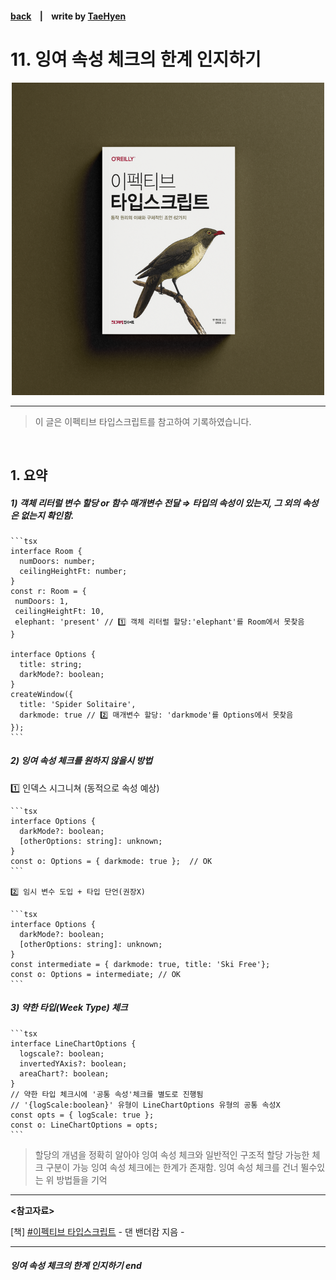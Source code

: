 #### [back](../../../README.md) &nbsp;&nbsp; | &nbsp;&nbsp; write by [TaeHyen](taeHyen)

# 11. 잉여 속성 체크의 한계 인지하기

<p align="center" style="width:500px; margin: 0 auto">
    <img src="../../image/main.png">
</p>

---

> 이 글은 이펙티브 타입스크립트를 참고하여 기록하였습니다.

<br>

## 1. 요약

##### 1) 객체 리터럴 변수 할당 or 함수 매개변수 전달 ⇒ 타입의 속성이 있는지, 그 외의 속성은 없는지 확인함.

    ```tsx
    interface Room {
      numDoors: number;
      ceilingHeightFt: number;
    }
    const r: Room = {
     numDoors: 1,
     ceilingHeightFt: 10,
     elephant: 'present' // 1️⃣ 객체 리터럴 할당:'elephant'를 Room에서 못찾음
    }
    
    interface Options {
      title: string;
      darkMode?: boolean;
    }
    createWindow({
      title: 'Spider Solitaire',
      darkmode: true // 2️⃣ 매개변수 할당: 'darkmode'를 Options에서 못찾음
    });
    ```

##### 2) 잉여 속성 체크를 원하지 않을시 방법

1️⃣ 인덱스 시그니쳐 (동적으로 속성 예상)

    ```tsx
    interface Options {
      darkMode?: boolean;
      [otherOptions: string]: unknown;
    }
    const o: Options = { darkmode: true };  // OK
    ```

    2️⃣ 임시 변수 도입 + 타입 단언(권장X)

    ```tsx
    interface Options {
      darkMode?: boolean;
      [otherOptions: string]: unknown;
    }
    const intermediate = { darkmode: true, title: 'Ski Free'};
    const o: Options = intermediate; // OK
    ```

##### 3) 약한 타입(Week Type) 체크

    ```tsx
    interface LineChartOptions {
      logscale?: boolean;
      invertedYAxis?: boolean;
      areaChart?: boolean;
    }
    // 약한 타입 체크시에 '공통 속성'체크를 별도로 진행됨
    // '{logScale:boolean}' 유형이 LineChartOptions 유형의 공통 속성X
    const opts = { logScale: true };
    const o: LineChartOptions = opts;
    ```

> 할당의 개념을 정확히 알아야 잉여 속성 체크와 일반적인 구조적 할당 가능한 체크 구분이 가능
잉여 속성 체크에는 한계가 존재함. 잉여 속성 체크를 건너 뛸수있는 위 방법들을 기억
>

---

<strong><참고자료></strong>

[책] [#이펙티브 타입스크립트][effective-typescript] - 댄 밴더캄 지음 -

---

##### 잉여 속성 체크의 한계 인지하기 end


[effective-typescript]: https://www.aladin.co.kr/shop/wproduct.aspx?ItemId=273193135&start=slayer
[sangcho]: https://github.com/SangchoKim
[taeHyen]: https://github.com/rlaxogus0517
[kangHyen]: https://github.com/bebekh1216
[sumin]: https://github.com/ttumzzi
